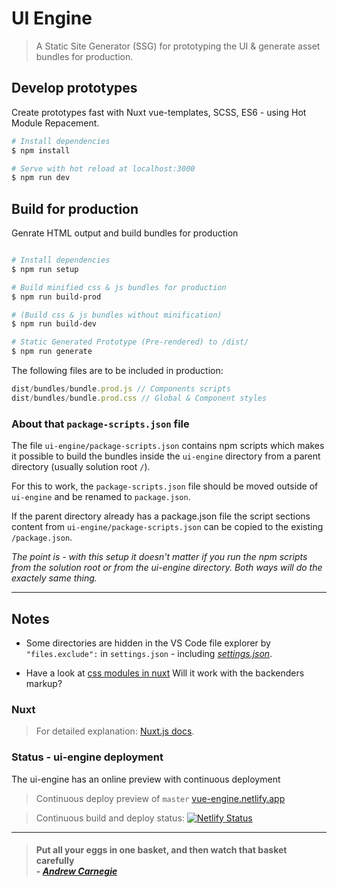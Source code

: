 # UI Engine

> A Static Site Generator (SSG) for prototyping the UI & generate asset bundles for production.

## Develop prototypes

Create prototypes fast with Nuxt vue-templates, SCSS, ES6 - using Hot Module Repacement. 

``` bash
# Install dependencies
$ npm install

# Serve with hot reload at localhost:3000
$ npm run dev
```

## Build for production

Genrate HTML output and build bundles for production

``` bash

# Install dependencies
$ npm run setup

# Build minified css & js bundles for production
$ npm run build-prod

# (Build css & js bundles without minification)
$ npm run build-dev

# Static Generated Prototype (Pre-rendered) to /dist/
$ npm run generate

```

The following files are to be included in production:

```js
dist/bundles/bundle.prod.js // Components scripts
dist/bundles/bundle.prod.css // Global & Component styles
```

### About that `package-scripts.json` file

The file `ui-engine/package-scripts.json` contains npm scripts which makes it possible to build the bundles inside the `ui-engine` directory from a parent directory (usually solution root `/`). 

For this to work, the `package-scripts.json` file should be moved outside of `ui-engine` and be renamed to `package.json`. 

If the parent directory already has a package.json file the script sections content from `ui-engine/package-scripts.json` can be copied to the existing `/package.json`.

*The point is - with this setup it doesn't matter if you run the npm scripts from the solution root or from the ui-engine directory. Both ways will do the exactely same thing.*

____

## Notes
- Some directories are hidden in the VS Code file explorer by `"files.exclude":` in `settings.json` - including *[settings.json](.vscode/settings.json)*.

- Have a look at [css modules in nuxt](https://dev.to/fridanyvall/css-modules-in-nuxt-js-815) Will it work with the backenders markup?

### Nuxt

> For detailed explanation: [Nuxt.js docs](https://nuxtjs.org).

### Status - ui-engine deployment

The ui-engine has an online preview with continuous deployment

> Continuous deploy preview of `master` [vue-engine.netlify.app](https://vue-engine.netlify.app/)

> Continuous build and deploy status: [![Netlify Status](https://api.netlify.com/api/v1/badges/556a9a47-583d-4fec-b77e-2e3d27452050/deploy-status)](https://app.netlify.com/sites/vue-engine/deploys) 

____

> #### Put all your eggs in one basket, and then watch that basket carefully <br /> - *[Andrew Carnegie](https://en.wikipedia.org/wiki/Andrew_Carnegie)*
